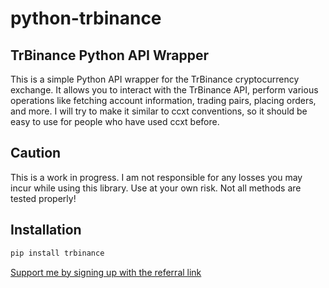 # python-trbinance

## TrBinance Python API Wrapper

This is a simple Python API wrapper for the TrBinance cryptocurrency exchange. It allows you to interact with the TrBinance API, perform various operations like fetching account information, trading pairs, placing orders, and more. I will try to make it similar to ccxt conventions, so it should be easy to use for people who have used ccxt before.

## Caution

This is a work in progress. I am not responsible for any losses you may incur while using this library. Use at your own risk. Not all methods are tested properly!

## Installation

```bash
pip install trbinance
```

[Support me by signing up with the referral link](https://www.trbinance.com/account/signup?ref=A42ISN65)
